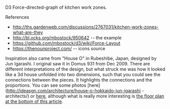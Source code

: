 D3 Force-directed-graph of kitchen work zones.

References

* http://ths.gardenweb.com/discussions/2767031/kitchen-work-zones-what-are-they
* http://bl.ocks.org/mbostock/950642  -- the example
* https://github.com/mbostock/d3/wiki/Force-Layout
* https://thenounproject.com/ -- icons source

Inspiration also came from "House O" in Rubeshibe, Japan, designed by
Jun Igarashi. I original saw it in Domus 931 from Dec 2009. There 
are different interpretations of the design, but what struck me
was how it looked like a 3d house unfolded into two dimensions, such
that you could see the connections between the pieces. It highlights
the connections and the proportions. You can see some photos [here](http://ideasgn.com/architecture/house-o-hokkaido-jun-igarashi
-architects/) or [here](http://www.e-architect.co.uk/japan/house-o-hokkaido), although what is really more interesting is 
[the floor plan at the bottom of this article](http://arqa.com/english-es-es/architecture-es/house-o-in-hokkaido-japan.html).

